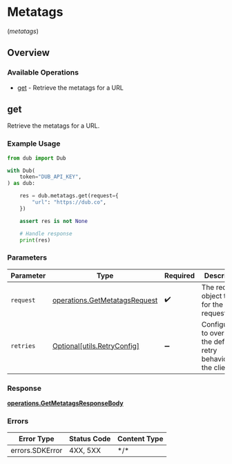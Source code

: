# Metatags
(*metatags*)

## Overview

### Available Operations

* [get](#get) - Retrieve the metatags for a URL

## get

Retrieve the metatags for a URL.

### Example Usage

```python
from dub import Dub

with Dub(
    token="DUB_API_KEY",
) as dub:

    res = dub.metatags.get(request={
        "url": "https://dub.co",
    })

    assert res is not None

    # Handle response
    print(res)

```

### Parameters

| Parameter                                                                      | Type                                                                           | Required                                                                       | Description                                                                    |
| ------------------------------------------------------------------------------ | ------------------------------------------------------------------------------ | ------------------------------------------------------------------------------ | ------------------------------------------------------------------------------ |
| `request`                                                                      | [operations.GetMetatagsRequest](../../models/operations/getmetatagsrequest.md) | :heavy_check_mark:                                                             | The request object to use for the request.                                     |
| `retries`                                                                      | [Optional[utils.RetryConfig]](../../models/utils/retryconfig.md)               | :heavy_minus_sign:                                                             | Configuration to override the default retry behavior of the client.            |

### Response

**[operations.GetMetatagsResponseBody](../../models/operations/getmetatagsresponsebody.md)**

### Errors

| Error Type      | Status Code     | Content Type    |
| --------------- | --------------- | --------------- |
| errors.SDKError | 4XX, 5XX        | \*/\*           |